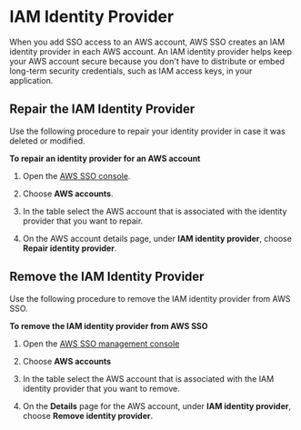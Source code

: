 # IAM Identity Provider<a name="idp"></a>

When you add SSO access to an AWS account, AWS SSO creates an IAM identity provider in each AWS account\. An IAM identity provider helps keep your AWS account secure because you don't have to distribute or embed long\-term security credentials, such as IAM access keys, in your application\.

## Repair the IAM Identity Provider<a name="repairidp"></a>

Use the following procedure to repair your identity provider in case it was deleted or modified\.

**To repair an identity provider for an AWS account**

1. Open the [AWS SSO console](https://console.aws.amazon.com/singlesignon)\.

1. Choose **AWS accounts**\.

1. In the table select the AWS account that is associated with the identity provider that you want to repair\.

1. On the AWS account details page, under **IAM identity provider**, choose **Repair identity provider**\.

## Remove the IAM Identity Provider<a name="removeidp"></a>

Use the following procedure to remove the IAM identity provider from AWS SSO\.

**To remove the IAM identity provider from AWS SSO**

1. Open the [AWS SSO management console](https://console.aws.amazon.com/singlesignon)

1. Choose **AWS accounts**

1. In the table select the AWS account that is associated with the IAM identity provider that you want to remove\.

1. On the **Details** page for the AWS account, under **IAM identity provider**, choose **Remove identity provider**\.